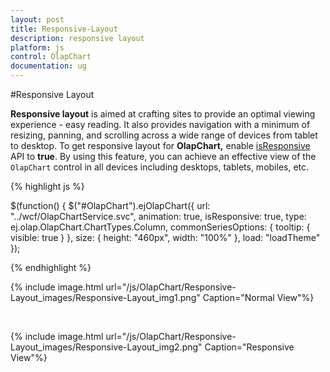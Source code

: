 ```yaml
---
layout: post
title: Responsive-Layout
description: responsive layout
platform: js
control: OlapChart
documentation: ug
---
```


#Responsive Layout

**Responsive layout** is aimed at crafting sites to provide an optimal viewing experience - easy reading. It also provides navigation with a minimum of resizing, panning, and scrolling across a wide range of devices from tablet to desktop. To get responsive layout for **OlapChart,** enable [isResponsive](/js/api/ejOlapChart#isresponsivespan-classtype-signature-type-booleanbooleanspan) API to **true**. By using this feature, you can achieve an effective view of the `OlapChart` control in all devices including desktops, tablets, mobiles, etc. 

{% highlight js %}

$(function() {
            $("#OlapChart").ejOlapChart({
                url: "../wcf/OlapChartService.svc",
                animation: true,
                isResponsive: true,
                type: ej.olap.OlapChart.ChartTypes.Column,
                commonSeriesOptions: {
                    tooltip: {
                        visible: true
                    }
                },
                size: {
                    height: "460px",
                    width: "100%"
                },
                load: "loadTheme"
            });

{% endhighlight %}

{% include image.html url="/js/OlapChart/Responsive-Layout_images/Responsive-Layout_img1.png" Caption="Normal View"%}

<br/>

{% include image.html url="/js/OlapChart/Responsive-Layout_images/Responsive-Layout_img2.png" Caption="Responsive View"%}







